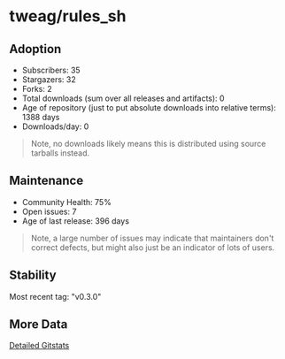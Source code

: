 # tweag/rules_sh

## Adoption

- Subscribers: 35
- Stargazers: 32
- Forks: 2
- Total downloads (sum over all releases and artifacts): 0
- Age of repository (just to put absolute downloads into relative terms): 1388 days
- Downloads/day: 0

> Note, no downloads likely means this is distributed using source tarballs instead.

## Maintenance

- Community Health: 75%
- Open issues: 7
- Age of last release: 396 days

> Note, a large number of issues may indicate that maintainers don't correct defects, but might also
> just be an indicator of lots of users.

## Stability

Most recent tag: "v0.3.0"

## More Data

[Detailed Gitstats](/bazel-catalog/gitstats/tweag/rules_sh)

